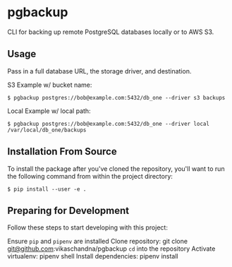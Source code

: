 pgbackup
========

CLI for backing up remote PostgreSQL databases locally or to AWS S3.

## Usage

Pass in a full database URL, the storage driver, and destination.

S3 Example w/ bucket name:
```
$ pgbackup postgres://bob@example.com:5432/db_one --driver s3 backups
```

Local Example w/ local path:

```
$ pgbackup postgres://bob@example.com:5432/db_one --driver local /var/local/db_one/backups
```

## Installation From Source
To install the package after you've cloned the repository, you'll want to run the following command from within the project directory:

```
$ pip install --user -e .
```

## Preparing for Development
Follow these steps to start developing with this project:

Ensure `pip` and `pipenv` are installed
Clone repository: git clone git@github.com:vikaschandna/pgbackup
`cd` into the repository
Activate virtualenv: pipenv shell
Install dependencies: pipenv install
